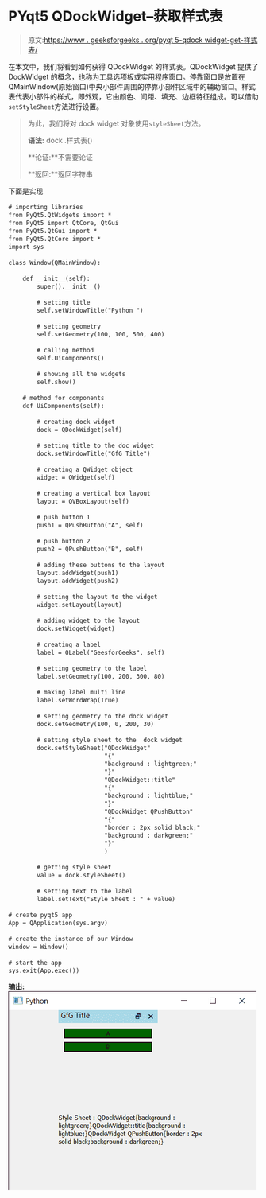 # PYqt5 QDockWidget–获取样式表

> 原文:[https://www . geeksforgeeks . org/pyqt 5-qdock widget-get-样式表/](https://www.geeksforgeeks.org/pyqt5-qdockwidget-getting-style-sheet/)

在本文中，我们将看到如何获得 QDockWidget 的样式表。QDockWidget 提供了 DockWidget 的概念，也称为工具选项板或实用程序窗口。停靠窗口是放置在 QMainWindow(原始窗口)中央小部件周围的停靠小部件区域中的辅助窗口。样式表代表小部件的样式，即外观，它由颜色、间距、填充、边框特征组成。可以借助`setStyleSheet`方法进行设置。

> 为此，我们将对 dock widget 对象使用`styleSheet`方法。
> 
> **语法:** dock .样式表()
> 
> **论证:**不需要论证
> 
> **返回:**返回字符串

下面是实现

```
# importing libraries
from PyQt5.QtWidgets import * 
from PyQt5 import QtCore, QtGui
from PyQt5.QtGui import * 
from PyQt5.QtCore import * 
import sys

class Window(QMainWindow):

    def __init__(self):
        super().__init__()

        # setting title
        self.setWindowTitle("Python ")

        # setting geometry
        self.setGeometry(100, 100, 500, 400)

        # calling method
        self.UiComponents()

        # showing all the widgets
        self.show()

    # method for components
    def UiComponents(self):

        # creating dock widget
        dock = QDockWidget(self)

        # setting title to the doc widget
        dock.setWindowTitle("GfG Title")

        # creating a QWidget object
        widget = QWidget(self)

        # creating a vertical box layout
        layout = QVBoxLayout(self)

        # push button 1
        push1 = QPushButton("A", self)

        # push button 2
        push2 = QPushButton("B", self)

        # adding these buttons to the layout
        layout.addWidget(push1)
        layout.addWidget(push2)

        # setting the layout to the widget
        widget.setLayout(layout)

        # adding widget to the layout
        dock.setWidget(widget)

        # creating a label
        label = QLabel("GeesforGeeks", self)

        # setting geometry to the label
        label.setGeometry(100, 200, 300, 80)

        # making label multi line
        label.setWordWrap(True)

        # setting geometry to the dock widget
        dock.setGeometry(100, 0, 200, 30)

        # setting style sheet to the  dock widget
        dock.setStyleSheet("QDockWidget"
                           "{"
                           "background : lightgreen;"
                           "}"
                           "QDockWidget::title"
                           "{"
                           "background : lightblue;"
                           "}"
                           "QDockWidget QPushButton"
                           "{"
                           "border : 2px solid black;"
                           "background : darkgreen;"
                           "}"
                           )

        # getting style sheet
        value = dock.styleSheet()

        # setting text to the label
        label.setText("Style Sheet : " + value)

# create pyqt5 app
App = QApplication(sys.argv)

# create the instance of our Window
window = Window()

# start the app
sys.exit(App.exec())
```

**输出:**
![](img/533732d53bd8df0a86f9bd3b40b8ddab.png)